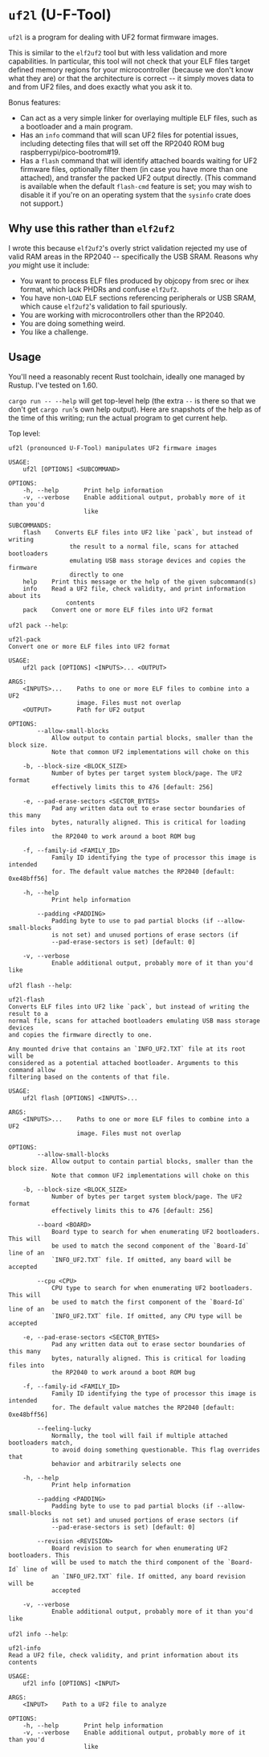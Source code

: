# `uf2l` (U-F-Tool)

`uf2l` is a program for dealing with UF2 format firmware images.

This is similar to the `elf2uf2` tool but with less validation and more
capabilities. In particular, this tool will not check that your ELF files
target defined memory regions for your microcontroller (because we don't
know what they are) or that the architecture is correct -- it simply moves
data to and from UF2 files, and does exactly what you ask it to.

Bonus features:

- Can act as a very simple linker for overlaying multiple ELF files, such as a
  bootloader and a main program.
- Has an `info` command that will scan UF2 files for potential issues, including
  detecting files that will set off the RP2040 ROM bug
  raspberrypi/pico-bootrom#19.
- Has a `flash` command that will identify attached boards waiting for UF2
  firmware files, optionally filter them (in case you have more than one
  attached), and transfer the packed UF2 output directly. (This command is
  available when the default `flash-cmd` feature is set; you may wish to disable
  it if you're on an operating system that the `sysinfo` crate does not
  support.)

## Why use this rather than `elf2uf2`

I wrote this because `elf2uf2`'s overly strict validation rejected my use of
valid RAM areas in the RP2040 -- specifically the USB SRAM. Reasons why _you_
might use it include:

- You want to process ELF files produced by objcopy from srec or ihex format,
  which lack PHDRs and confuse `elf2uf2`.
- You have non-`LOAD` ELF sections referencing peripherals or USB SRAM, which
  cause `elf2uf2`'s validation to fail spuriously.
- You are working with microcontrollers other than the RP2040.
- You are doing something weird.
- You like a challenge.

## Usage

You'll need a reasonably recent Rust toolchain, ideally one managed by Rustup.
I've tested on 1.60.

`cargo run -- --help` will get top-level help (the extra `--` is there so that
we don't get `cargo run`'s own help output). Here are snapshots of the help as
of the time of this writing; run the actual program to get current help.

Top level:

```
uf2l (pronounced U-F-Tool) manipulates UF2 firmware images

USAGE:
    uf2l [OPTIONS] <SUBCOMMAND>

OPTIONS:
    -h, --help       Print help information
    -v, --verbose    Enable additional output, probably more of it than you'd
                     like

SUBCOMMANDS:
    flash    Converts ELF files into UF2 like `pack`, but instead of writing
                 the result to a normal file, scans for attached bootloaders
                 emulating USB mass storage devices and copies the firmware
                 directly to one
    help    Print this message or the help of the given subcommand(s)
    info    Read a UF2 file, check validity, and print information about its
                contents
    pack    Convert one or more ELF files into UF2 format
```

`uf2l pack --help`:

```
uf2l-pack 
Convert one or more ELF files into UF2 format

USAGE:
    uf2l pack [OPTIONS] <INPUTS>... <OUTPUT>

ARGS:
    <INPUTS>...    Paths to one or more ELF files to combine into a UF2
                   image. Files must not overlap
    <OUTPUT>       Path for UF2 output

OPTIONS:
        --allow-small-blocks
            Allow output to contain partial blocks, smaller than the block size.
            Note that common UF2 implementations will choke on this

    -b, --block-size <BLOCK_SIZE>
            Number of bytes per target system block/page. The UF2 format
            effectively limits this to 476 [default: 256]

    -e, --pad-erase-sectors <SECTOR_BYTES>
            Pad any written data out to erase sector boundaries of this many
            bytes, naturally aligned. This is critical for loading files into
            the RP2040 to work around a boot ROM bug

    -f, --family-id <FAMILY_ID>
            Family ID identifying the type of processor this image is intended
            for. The default value matches the RP2040 [default: 0xe48bff56]

    -h, --help
            Print help information

        --padding <PADDING>
            Padding byte to use to pad partial blocks (if --allow-small-blocks
            is not set) and unused portions of erase sectors (if
            --pad-erase-sectors is set) [default: 0]

    -v, --verbose
            Enable additional output, probably more of it than you'd like
```

`uf2l flash --help`:

```
uf2l-flash 
Converts ELF files into UF2 like `pack`, but instead of writing the result to a
normal file, scans for attached bootloaders emulating USB mass storage devices
and copies the firmware directly to one.

Any mounted drive that contains an `INFO_UF2.TXT` file at its root will be
considered as a potential attached bootloader. Arguments to this command allow
filtering based on the contents of that file.

USAGE:
    uf2l flash [OPTIONS] <INPUTS>...

ARGS:
    <INPUTS>...    Paths to one or more ELF files to combine into a UF2
                   image. Files must not overlap

OPTIONS:
        --allow-small-blocks
            Allow output to contain partial blocks, smaller than the block size.
            Note that common UF2 implementations will choke on this

    -b, --block-size <BLOCK_SIZE>
            Number of bytes per target system block/page. The UF2 format
            effectively limits this to 476 [default: 256]

        --board <BOARD>
            Board type to search for when enumerating UF2 bootloaders. This will
            be used to match the second component of the `Board-Id` line of an
            `INFO_UF2.TXT` file. If omitted, any board will be accepted

        --cpu <CPU>
            CPU type to search for when enumerating UF2 bootloaders. This will
            be used to match the first component of the `Board-Id` line of an
            `INFO_UF2.TXT` file. If omitted, any CPU type will be accepted

    -e, --pad-erase-sectors <SECTOR_BYTES>
            Pad any written data out to erase sector boundaries of this many
            bytes, naturally aligned. This is critical for loading files into
            the RP2040 to work around a boot ROM bug

    -f, --family-id <FAMILY_ID>
            Family ID identifying the type of processor this image is intended
            for. The default value matches the RP2040 [default: 0xe48bff56]

        --feeling-lucky
            Normally, the tool will fail if multiple attached bootloaders match,
            to avoid doing something questionable. This flag overrides that
            behavior and arbitrarily selects one

    -h, --help
            Print help information

        --padding <PADDING>
            Padding byte to use to pad partial blocks (if --allow-small-blocks
            is not set) and unused portions of erase sectors (if
            --pad-erase-sectors is set) [default: 0]

        --revision <REVISION>
            Board revision to search for when enumerating UF2 bootloaders. This
            will be used to match the third component of the `Board-Id` line of
            an `INFO_UF2.TXT` file. If omitted, any board revision will be
            accepted

    -v, --verbose
            Enable additional output, probably more of it than you'd like
```

`uf2l info --help`:

```
uf2l-info 
Read a UF2 file, check validity, and print information about its contents

USAGE:
    uf2l info [OPTIONS] <INPUT>

ARGS:
    <INPUT>    Path to a UF2 file to analyze

OPTIONS:
    -h, --help       Print help information
    -v, --verbose    Enable additional output, probably more of it than you'd
                     like
```
